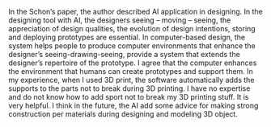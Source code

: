 In the Schon’s paper, the author described AI application in designing. In the designing tool with AI, the designers seeing – moving – seeing, the appreciation of design qualities, the evolution of design intentions, storing and deploying prototypes are essential. In computer-based design, the system helps people to produce computer environments that enhance the designer’s seeing-drawing-seeing, provide a system that extends the designer’s repertoire of the prototype. I agree that the computer enhances the environment that humans can create prototypes and support them. In my experience, when I used 3D print, the software automatically adds the supports to the parts not to break during 3D printing. I have no expertise and do not know how to add sport not to break my 3D printing stuff. It is very helpful. I think in the future, the AI add some advice for making strong construction per materials during designing and modeling 3D object. 
